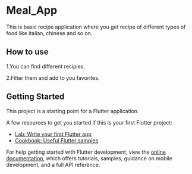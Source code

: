 # Meal_App

This is basic recipe application where you get recipe of different types of food like italian, chinese and so on. 

## How to use
1.You can find different recipies.

2.Filter them and add to you favorites.


## Getting Started

This project is a starting point for a Flutter application.

A few resources to get you started if this is your first Flutter project:

- [Lab: Write your first Flutter app](https://docs.flutter.dev/get-started/codelab)
- [Cookbook: Useful Flutter samples](https://docs.flutter.dev/cookbook)

For help getting started with Flutter development, view the
[online documentation](https://docs.flutter.dev/), which offers tutorials,
samples, guidance on mobile development, and a full API reference.
